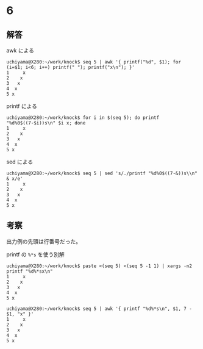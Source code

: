 # 6

## 解答

awk による

```
uchiyama@X280:~/work/knock$ seq 5 | awk '{ printf("%d", $1); for (i=$1; i<6; i++) printf(" "); printf("x\n"); }'
1     x
2    x
3   x
4  x
5 x
```

printf による

```
uchiyama@X280:~/work/knock$ for i in $(seq 5); do printf "%d%0$((7-$i))s\n" $i x; done
1     x
2    x
3   x
4  x
5 x
```

sed による

```
uchiyama@X280:~/work/knock$ seq 5 | sed 's/./printf "%d%0$((7-&))s\\n" & x/e'
1     x
2    x
3   x
4  x
5 x
```

## 考察

出力例の先頭は行番号だった。

printf の `%*s` を使う別解

```
uchiyama@X280:~/work/knock$ paste <(seq 5) <(seq 5 -1 1) | xargs -n2 printf "%d%*sx\n"
1     x
2    x
3   x
4  x
5 x
```

```
uchiyama@X280:~/work/knock$ seq 5 | awk '{ printf "%d%*s\n", $1, 7 - $1, "x" }'
1     x
2    x
3   x
4  x
5 x
```
